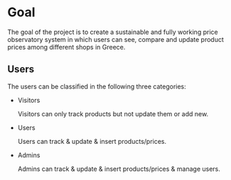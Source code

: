 # Goal



The goal of the project is to create a sustainable and fully working price observatory system in which users can see, compare and update product prices among different shops in Greece.



## Users



The users can be classified in the following three categories:

* Visitors

  Visitors can only track products but not update them or add new.

* Users

  Users can track & update & insert products/prices.

* Admins

  Admins can track & update & insert products/prices & manage users.

